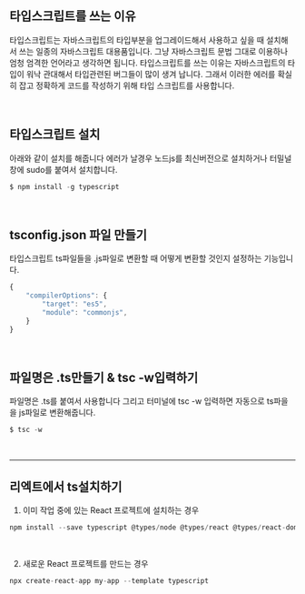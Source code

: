 ## 타입스크립트를 쓰는 이유

타입스크립트는 자바스크립트의 타입부분을 업그레이드해서 사용하고 싶을 때 설치해서 쓰는 일종의 자바스크립트 대용품입니다. 그냥 자바스크립트 문법 그대로 이용하나 엄청 엄격한 언어라고 생각하면 됩니다. 타입스크립트를 쓰는 이유는 자바스크립트의 타입이 워낙 관대해서 타입관련된 버그들이 많이 생겨 납니다. 그래서 이러한 에러를 확실히 잡고 정확하게 코드를 작성하기 위해 타입 스크립트를 사용합니다.

<br />

## 타입스크립트 설치

아래와 같이 설치를 해줍니다 에러가 날경우 노드js를 최신버전으로 설치하거나 터밀널창에 sudo를 붙여서 설치합니다.

```js
$ npm install -g typescript
```

<br />

## tsconfig.json 파일 만들기

타입스크립트 ts파일들을 .js파일로 변환할 때 어떻게 변환할 것인지 설정하는 기능입니다.

```js
{
    "compilerOptions": {
        "target": "es5",
        "module": "commonjs",
    }
}
```

<br />

## 파일명은 .ts만들기 & tsc -w입력하기

파일명은 .ts를 붙여서 사용합니다 그리고 터미널에 tsc -w 입력하면 자동으로 ts파을을 js파일로 변환해줍니다.

```js
$ tsc -w
```

<br />

---

## 리엑트에서 ts설치하기

1. 이미 작업 중에 있는 React 프로젝트에 설치하는 경우

```js
npm install --save typescript @types/node @types/react @types/react-dom @types/jest
```

<br />

2. 새로운 React 프로젝트를 만드는 경우

```js
npx create-react-app my-app --template typescript
```